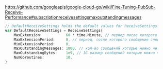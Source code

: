 <https://github.com/googleapis/google-cloud-go/wiki/Fine-Tuning-PubSub-Receive-Performance#subscriptionreceivesettingsmaxoutstandingmessages>


```go
// DefaultReceiveSettings holds the default values for ReceiveSettings.
var DefaultReceiveSettings = ReceiveSettings{
	MaxExtension:           60 * time.Minute, // период после которого сообщение уходит в повторную отправку
	MaxExtensionPeriod:     0, // период, после которого сообщение снова отправляется
	MinExtensionPeriod:     0,
	MaxOutstandingMessages: 1000, // кол-во сообщений которые можно читать без блокировки
	MaxOutstandingBytes:    1e9, // 1G размер сообщений которые можно читать без блокировки
	NumGoroutines:          10, 
}
```

